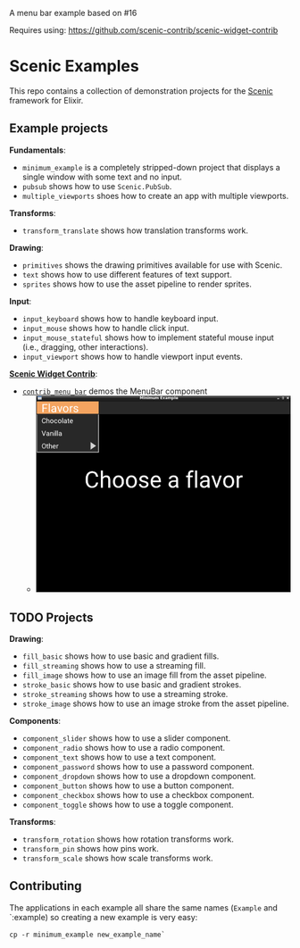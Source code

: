 A menu bar example based on #16

Requires using: https://github.com/scenic-contrib/scenic-widget-contrib

# Scenic Examples

This repo contains a collection of demonstration projects for the [Scenic](https://github.com/boydm/scenic) framework for Elixir.

## Example projects

**Fundamentals**:
* `minimum_example` is a completely stripped-down project that displays a single window with some text and no input.
* `pubsub` shows how to use `Scenic.PubSub`.
* `multiple_viewports` shoes how to create an app with multiple viewports.

**Transforms**:
* `transform_translate` shows how translation transforms work.

**Drawing**:
* `primitives` shows the drawing primitives available for use with Scenic.
* `text` shows how to use different features of text support.
* `sprites` shows how to use the asset pipeline to render sprites.

**Input**:

* `input_keyboard` shows how to handle keyboard input.
* `input_mouse` shows how to handle click input.
* `input_mouse_stateful` shows how to implement stateful mouse input (i.e., dragging, other interactions).
* `input_viewport` shows how to handle viewport input events.

**[Scenic Widget Contrib](https://github.com/scenic-contrib/scenic-widget-contrib)**:

* [`contrib_menu_bar`](./contrib_menu_bar) demos the MenuBar component
  * ![Contrib MenuBar Screenshot](./contrib_menu_bar/extra/screenshot.png)

## TODO Projects

**Drawing**:

* `fill_basic` shows how to use basic and gradient fills.
* `fill_streaming` shows how to use a streaming fill.
* `fill_image` shows how to use an image fill from the asset pipeline.
* `stroke_basic` shows how to use basic and gradient strokes.
* `stroke_streaming` shows how to use a streaming stroke.
* `stroke_image` shows how to use an image stroke from the asset pipeline.

**Components**:

* `component_slider` shows how to use a slider component.
* `component_radio` shows how to use a radio component.
* `component_text` shows how to use a text component.
* `component_password` shows how to use a password component.
* `component_dropdown` shows how to use a dropdown component.
* `component_button` shows how to use a button component.
* `component_checkbox` shows how to use a checkbox component.
* `component_toggle` shows how to use a toggle component.

**Transforms**:

* `transform_rotation` shows how rotation transforms work.
* `transform_pin` shows how pins work.
* `transform_scale` shows how scale transforms work.

## Contributing

The applications in each example all share the same names (`Example` and `:example) so creating a new example is very easy:

    cp -r minimum_example new_example_name`
